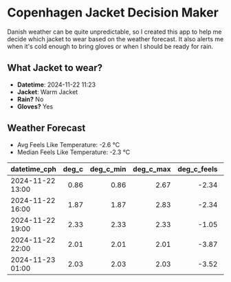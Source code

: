 
# Copenhagen Jacket Decision Maker

Danish weather can be quite unpredictable, so I created this app to help me decide which jacket to wear based on the weather forecast. 
It also alerts me when it's cold enough to bring gloves or when I should be ready for rain.

## What Jacket to wear?

- **Datetime**: 2024-11-22 11:23
- **Jacket**: Warm Jacket
- **Rain?** No
- **Gloves?** Yes

## Weather Forecast
- Avg Feels Like Temperature: -2.6 °C
- Median Feels Like Temperature: -2.3 °C

| datetime_cph     |   deg_c |   deg_c_min |   deg_c_max |   deg_c_feels | weather   | wind   | rain   |
|:-----------------|--------:|------------:|------------:|--------------:|:----------|:-------|:-------|
| 2024-11-22 13:00 |    0.86 |        0.86 |        2.67 |         -2.34 | Clouds    | Low    | None   |
| 2024-11-22 16:00 |    1.87 |        1.87 |        2.83 |         -2.34 | Snow      | Low    | None   |
| 2024-11-22 19:00 |    2.33 |        2.33 |        2.33 |         -1.05 | Snow      | Low    | None   |
| 2024-11-22 22:00 |    2.01 |        2.01 |        2.01 |         -3.87 | Clouds    | High   | None   |
| 2024-11-23 01:00 |    2.03 |        2.03 |        2.03 |         -3.52 | Clouds    | High   | None   |
        